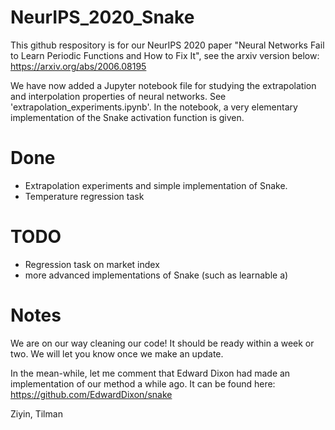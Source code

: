 # NeurIPS_2020_Snake
This github respository is for our NeurIPS 2020 paper "Neural Networks Fail to Learn Periodic Functions and How to Fix It", see the arxiv version below:
https://arxiv.org/abs/2006.08195

We have now added a Jupyter notebook file for studying the extrapolation and interpolation properties of neural networks. See 'extrapolation_experiments.ipynb'.
In the notebook, a very elementary implementation of the Snake activation function is given. 

# Done
- Extrapolation experiments and simple implementation of Snake.
- Temperature regression task

# TODO
- Regression task on market index
- more advanced implementations of Snake (such as learnable a)


# Notes
We are on our way cleaning our code! It should be ready within a week or two. We will let you know once we make an update.

In the mean-while, let me comment that Edward Dixon had made an implementation of our method a while ago. It can be found here:
https://github.com/EdwardDixon/snake

Ziyin, Tilman
